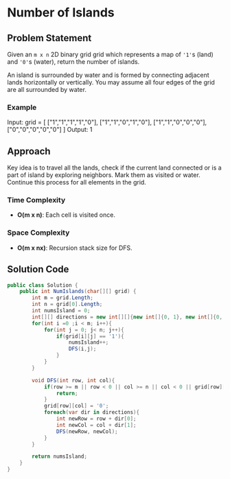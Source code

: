 # Number of Islands

## Problem Statement
Given an `m x n` 2D binary grid grid which represents a map of `'1'`s (land) and `'0'`s (water), return the number of islands.

An island is surrounded by water and is formed by connecting adjacent lands horizontally or vertically. You may assume all four edges of the grid are all surrounded by water.

### Example
Input: grid = [
  ["1","1","1","1","0"],
  ["1","1","0","1","0"],
  ["1","1","0","0","0"],
  ["0","0","0","0","0"]
]
Output: 1


## Approach
Key idea is to travel all the lands, check if the current land connected or is a part of island by exploring neighbors. Mark them as visited or water. Continue this process for all elements in the grid.

### Time Complexity
- **O(m x n)**: Each cell is visited once.
### Space Complexity
- **O(m x nx)**: Recursion stack size for DFS.

## Solution Code
```C#
public class Solution {
    public int NumIslands(char[][] grid) {
        int m = grid.Length;
        int n = grid[0].Length;
        int numsIsland = 0;
        int[][] directions = new int[][]{new int[]{0, 1}, new int[]{0, -1}, new int[]{1, 0}, new int[]{-1, 0}};
        for(int i =0 ;i < m; i++){
            for(int j = 0; j< n; j++){
                if(grid[i][j] == '1'){
                    numsIsland++;
                    DFS(i,j);
                }
            }
        }

        void DFS(int row, int col){
            if(row >= m || row < 0 || col >= n || col < 0 || grid[row][col] == '0'){
                return;
            }
            grid[row][col] = '0';
            foreach(var dir in directions){
                int newRow = row + dir[0];
                int newCol = col + dir[1];
                DFS(newRow, newCol);
            }
        }

        return numsIsland;
    }
}